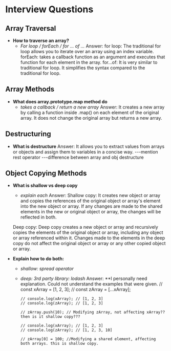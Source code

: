 # Interview Questions

## Array Traversal

- **How to traverse an array?**
  - _For loop / forEach / for … of …_
  Answer: 
  for loop: The traditional for loop allows you to iterate over an array using an index variable.
  forEach: takes a callback function as an argument and executes that function for each element in the array.
  for...of: It is very similar to traditional for loop. It simplifies the syntax compared to the traditional for loop.

## Array Methods

- **What does array.prototype.map method do**
  - _takes a callback / return a new array_
  Answer: 
  It creates a new array by calling a function inside .map() on each element of the original array. It does not change the original array but returns a new array.

## Destructuring

- **What is destructure**
Answer:
It allows you to extract values from arrays or objects and assign them to variables in a concise way.
---mention rest operator
---difference between array and obj destructure

## Object Copying Methods

- **What is shallow vs deep copy**
  - _explain each_
  Answer:
  Shallow copy: It creates new object or array and copies the references of the original object or array's element into the new object or array. If any changes are made to the shared elements in the new or original object or array, the changes will be reflected in both.

  Deep copy: Deep copy creates a new object or array and recursively copies the elements of the original object or array, including any object or array referenced within it. Changes made to the elements in the deep copy do not affect the original object or array or any other copied object or array.

- **Explain how to do both:**
  - _shallow: spread operator_
  - _deep: 3rd party library: lodash_
Answer:
  **I personally need explanation. Could not understand the examples that were given.
        // const xArray = [1, 2, 3];
        // const zArray = [...xArray];

        // console.log(xArray); // [1, 2, 3]
        // console.log(zArray); // [1, 2, 3]

        // zArray.push(10); // Modifying zArray, not affecting xArray?? then is it shallow copy???

        // console.log(xArray); // [1, 2, 3]
        // console.log(zArray); // [1, 2, 3, 10]

        // zArray[0] = 100; //Modifying a shared element, affecting both arrays. this is shallow copy.
